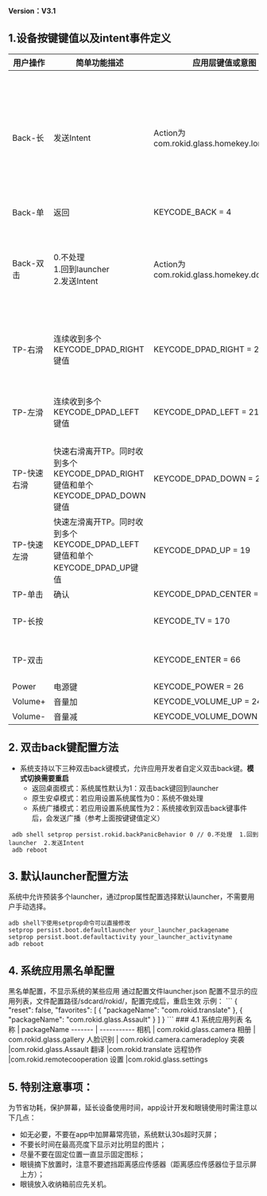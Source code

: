 **Version：V3.1**

<h2 id="1">1.设备按键键值以及intent事件定义</h2>

用户操作  | 简单功能描述 | 应用层键值或意图 | 注释
-------  | ----------- | ------------ | ---
Back-长  | 发送Intent  | Action为  com.rokid.glass.homekey.longpress | 注：被语音助手占用，有语音助手时不可自定义
Back-单  | 返回  | KEYCODE\_BACK = 4 | 
Back-双击  | 0.不处理<br>1.回到launcher<br>2.发送Intent  | Action为  com.rokid.glass.homekey.doubleback | 可由用户配置，配置方法参考下条
TP-右滑  | 连续收到多个<br>KEYCODE\_DPAD\_RIGHT键值  | KEYCODE\_DPAD\_RIGHT = 22 | 应用可接收“连续键值”
TP-左滑  | 连续收到多个<br>KEYCODE\_DPAD\_LEFT键值  | KEYCODE\_DPAD\_LEFT = 21 | 应用可接收“连续键值”
TP-快速右滑  | 快速右滑离开TP。同时收到多个<br>KEYCODE\_DPAD\_RIGHT键值和单个<br>KEYCODE\_DPAD\_DOWN键值  | KEYCODE\_DPAD\_DOWN = 20 | 应用可接收“单次键值”
TP-快速左滑  | 快速左滑离开TP。同时收到多个<br>KEYCODE\_DPAD\_LEFT键值和单个<br>KEYCODE\_DPAD\_UP键值  | KEYCODE\_DPAD\_UP = 19 | 应用可接收“单次键值”
TP-单击 | 确认 | KEYCODE\_DPAD\_CENTER = 23
TP-长按 |  | KEYCODE\_TV = 170 | 用户可自定义
TP-双击 |  | KEYCODE\_ENTER = 66 | 用户可自定义
Power | 电源键 | KEYCODE\_POWER = 26 |
Volume+  | 音量加 | KEYCODE\_VOLUME\_UP = 24 |
Volume- | 音量减 | KEYCODE\_VOLUME\_DOWN = 25 |

<h2 id="2">2. 双击back键配置方法</h2>

* 系统支持以下三种双击back键模式，允许应用开发者自定义双击back键。**模式切换需要重启**
  * 返回桌面模式：系统属性默认为1：双击back键回到launcher
  * 原生安卓模式：若应用设置系统属性为0：系统不做处理
  * 系统广播模式：若应用设置系统属性为2：系统接收到双击back键事件后，会发送广播（参考上面按键键值定义）

```
 adb shell setprop persist.rokid.backPanicBehavior 0 // 0.不处理  1.回到launcher  2.发送Intent
 adb reboot
```

<h2 id="3">3. 默认launcher配置方法</h2>

系统中允许预装多个launcher，通过prop属性配置选择默认launcher，不需要用户手动选择。

```
adb shell下使用setprop命令可以直接修改
setprop persist.boot.defaultlauncher your_launcher_packagename
setprop persist.boot.defaultactivity your_launcher_activityname
adb reboot
```

<h2 id="4">4. 系统应用黑名单配置</h2>
黑名单配置，不显示系统的某些应用   
通过配置文件launcher.json 配置不显示的应用列表，文件配置路径/sdcard/rokid/，配置完成后，重启生效  
示例：
``` 
{
  "reset": false,
  "favorites": [
    {
      "packageName": "com.rokid.translate"
    },
    {
      "packageName": "com.rokid.glass.Assault"
    }
  ]
}
```
### 4.1 系统应用列表
名称      |  packageName 
-------  | ----------- 
相机      | com.rokid.glass.camera
相册      | com.rokid.glass.gallery
人脸识别   | com.rokid.camera.cameradeploy
突袭     |com.rokid.glass.Assault
翻译     |com.rokid.translate
远程协作  |com.rokid.remotecooperation
设置     |com.rokid.glass.settings


<h2 id="5">5. 特别注意事项：</h2>
为节省功耗，保护屏幕，延长设备使用时间，app设计开发和眼镜使用时需注意以下几点：

* 如无必要，不要在app中加屏幕常亮锁，系统默认30s超时灭屏；
* 不要长时间在最高亮度下显示对比明显的图片；
* 尽量不要在固定位置一直显示固定图标；
* 眼镜摘下放置时，注意不要遮挡距离感应传感器（距离感应传感器位于显示屏上方）；
* 眼镜放入收纳箱前应先关机。

